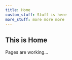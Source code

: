 ```yaml
---
title: Home
custom_stuff: Stuff is here
more_stuff: more more more
---
```

## This is Home

Pages are working...